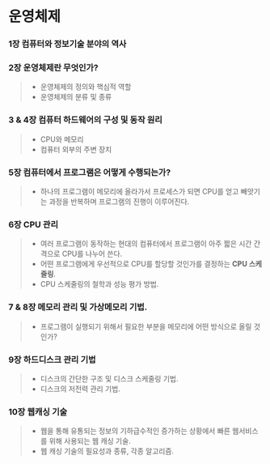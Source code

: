 # 운영체제

### 1장 컴퓨터와 정보기술 분야의 역사

### 2장 운영체제란 무엇인가?
>  -  운영체제의 정의와 핵심적 역할
>  -  운영체제의 분류 및 종류

### 3 & 4장 컴퓨터 하드웨어의 구성 및 동작 원리
> - CPU와 메모리
> - 컴퓨터 외부의 주변 장치

### 5장 컴퓨터에서 프로그램은 어떻게 수행되는가?
> - 하나의 프로그램이 메모리에 올라가서 프로세스가 되면 CPU를 얻고 빼앗기는 과정을 반복하며 프로그램의 진행이 이루어진다.

### 6장 CPU 관리
> - 여러 프로그램이 동작하는 현대의 컴퓨터에서 프로그램이 아주 짧은 시간 간격으로 CPU를 나누어 쓴다.
> - 어떤 프로그램에게 우선적으로 CPU를 할당할 것인가를 결정하는 __CPU 스케줄링__.
> - CPU 스케줄링의 철학과 성능 평가 방법.

### 7 & 8장 메모리 관리 및 가상메모리 기법.
> - 프로그램이 실행되기 위해서 필요한 부분을 메모리에 어떤 방식으로 올릴 것인가?

### 9장 하드디스크 관리 기법
> - 디스크의 간단한 구조 및 디스크 스케줄링 기법.
> - 디스크의 저전력 관리 기법.

### 10장 웹캐싱 기술
> - 웹을 통해 유통되는 정보의 기하급수적인 증가하는 상황에서 빠른 웹서비스를 위해 사용되는 웹 캐싱 기술.
> - 웹 캐싱 기술의 필요성과 종류, 각종 알고리즘.
